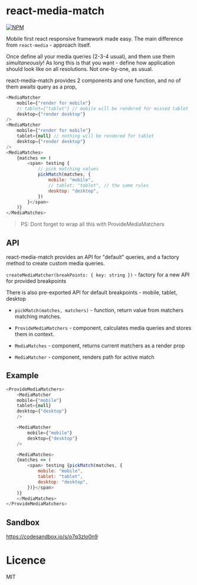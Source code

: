# react-media-match

[![NPM](https://nodei.co/npm/react-media-match.png?downloads=true&stars=true)](https://nodei.co/npm/react-media-match/)

Mobile first react responsive framework made easy. The main difference from `react-media` - approach itself.

Once define all your media queries (2-3-4 usual), and them use them _simultaneously_! As long this is that you want - define how application should look like on all resolutions. Not one-by-one, as usual.

react-media-match provides 2 components and one function, and no of them awaits query as a prop,

```js
<MediaMatcher
    mobile={"render for mobile"}
    // tablet={"tablet"} // mobile will be rendered for missed tablet
    desktop={"render desktop"}
/>
<MediaMatcher
    mobile={"render for mobile"}
    tablet={null} // nothing will be rendered for tablet
    desktop={"render desktop"}
/>
<MediaMatches>
    {matches => (
        <span> testing {
            // pick matching values
            pickMatch(matches, {
                mobile: "mobile",
                // tablet: "tablet", // the same rules
                desktop: "desktop",
            })
        }</span>
    )}
</MediaMatches>
```
>PS: Dont forget to wrap all this with ProvideMediaMatchers

## API
 react-media-match provides an API for "default" queries, and a factory method to create custom media queries.

 `createMediaMatcher(breakPoints: { key: string })` - factory for a new API for provided breakpoints

 There is also pre-exported API for default breakpoints - mobile, tablet, desktop

 - `pickMatch(matches, matchers)` - function, return value from matchers matching matches.

 - `ProvideMediaMatchers` - component, calculates media queries and stores them in context.

 - `MediaMatches` - component, returns current matchers as a render prop

 - `MediaMatcher` - component, renders path for active match

## Example 

```js
<ProvideMediaMatchers>
    <MediaMatcher
    mobile={"mobile"}
    tablet={null}
    desktop={"desktop"}
    />

    <MediaMatcher
        mobile={"mobile"}     
        desktop={"desktop"}
    />

    <MediaMatches>
    {matches => (
        <span> testing {pickMatch(matches, {
            mobile: "mobile",
            tablet: "tablet",
            desktop: "desktop",
        })}</span>
    )}
    </MediaMatches>
</ProvideMediaMatchers>
```


## Sandbox

https://codesandbox.io/s/o7q3zlo0n9

# Licence
MIT
